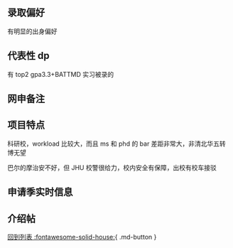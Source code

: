 ## 录取偏好

有明显的出身偏好

## 代表性 dp

有 top2 gpa3.3+BATTMD 实习被录的

## 网申备注

## 项目特点

科研校，workload 比较大，而且 ms 和 phd 的 bar 差距非常大，非清北华五转博无望

巴尔的摩治安不好，但 JHU 校警很给力，校内安全有保障，出校有校车接驳

## 申请季实时信息

## 介绍帖

[回到列表 :fontawesome-solid-house:](选校梯度.md){ .md-button }
